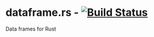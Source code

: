 # dataframe.rs - [![Build Status](https://travis-ci.org/lambdastack/dataframe.rs.svg?branch=master)](https://travis-ci.org/lambdastack/dataframe.rs.svg)
Data frames for Rust
